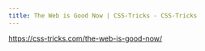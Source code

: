 ```yaml
---
title: The Web is Good Now | CSS-Tricks - CSS-Tricks
---
```


https://css-tricks.com/the-web-is-good-now/

